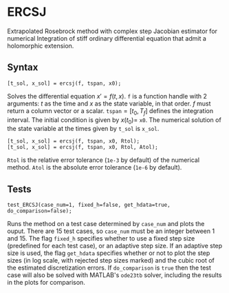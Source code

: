 # ERCSJ
Extrapolated Rosebrock method with complex step Jacobian estimator for numerical Integration of stiff ordinary differential equation that admit a holomorphic extension.

## Syntax

    [t_sol, x_sol] = ercsj(f, tspan, x0);
    
Solves the differential equation $x' = f(t,x)$. `f` is a function handle with 2 arguments: $t$ as the time and $x$ as the state variable, in that order. $f$ must return a column vector or a scalar.  `tspan`$=[t_0, T_f]$ defines the integration interval. The initial condition is given by $x(t_0) =$ `x0`. The numerical solution of the state variable at the times given by `t_sol` is `x_sol`.

    [t_sol, x_sol] = ercsj(f, tspan, x0, Rtol);
    [t_sol, x_sol] = ercsj(f, tspan, x0, Rtol, Atol);
    
`Rtol` is the relative error tolerance (`1e-3` by default) of the numerical method. `Atol` is the absolute error tolerance (`1e-6` by default).

## Tests

    test_ERCSJ(case_num=1, fixed_h=false, get_hdata=true, do_comparison=false);
    
Runs the method on a test case determined by `case_num` and plots the ouput. There are 15 test cases, so `case_num` must be an integer between 1 and 15. The flag `fixed_h` specifies whether to use a fixed step size (predefined for each test case), or an adaptive step size. If an adaptive step size is used, the flag `get_hdata` specifies whether or not to plot the step sizes (in log scale, with rejected step sizes marked) and the cubic root of the estimated discretization errors. If `do_comparison` is `true` then the test case will also be solved with MATLAB's `ode23tb` solver, including the results in the plots for comparison.

